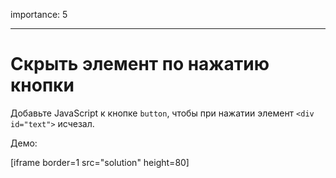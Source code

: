 importance: 5

---

# Скрыть элемент по нажатию кнопки

Добавьте JavaScript к кнопке `button`, чтобы при нажатии элемент `<div id="text">` исчезал.

Демо:

[iframe border=1 src="solution" height=80]
